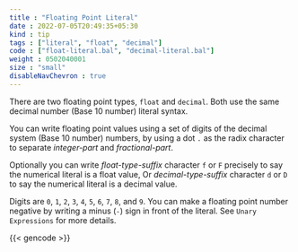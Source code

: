 ```yaml
---
title : "Floating Point Literal"
date : 2022-07-05T20:49:35+05:30
kind : tip 
tags : ["literal", "float", "decimal"] 
code : ["float-literal.bal", "decimal-literal.bal"] 
weight : 0502040001
size : "small"
disableNavChevron : true
---
```


There are two floating point types, `float` and `decimal`. Both use the same decimal number (Base 10 number) literal syntax.  

<!--more-->

You can write floating point values using a set of digits of the decimal system (Base 10 number) numbers, by using a dot `.` as the radix character to separate *integer-part* and *fractional-part*.

Optionally you can write *float-type-suffix* character `f` or `F` precisely to say the numerical literal is a float value, Or *decimal-type-suffix* character `d` or `D` to say the numerical literal is a decimal value.

Digits are `0`, `1`, `2`, `3`, `4`, `5`, `6`, `7`, `8`, and `9`. You can make a floating point number negative by writing a minus (`-`) sign in front of the literal. See `Unary Expressions` for more details.

{{< gencode >}}